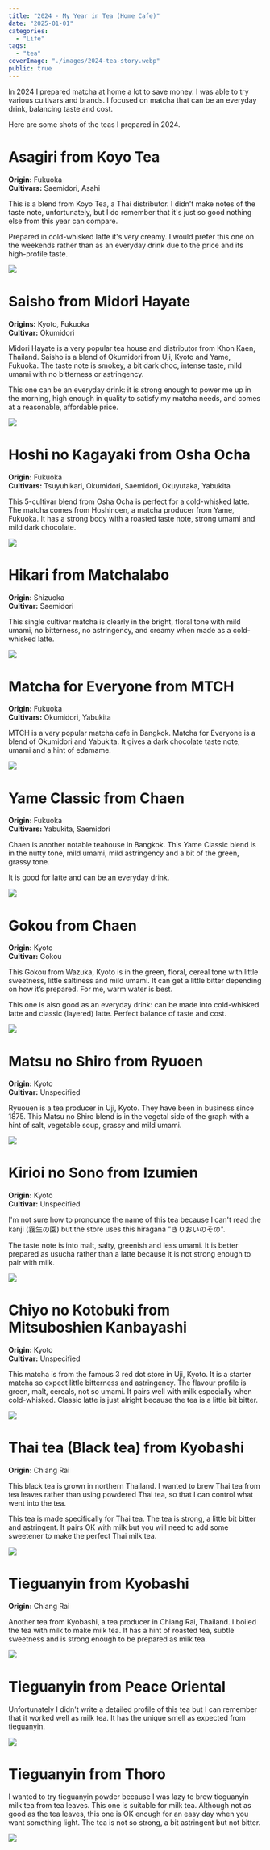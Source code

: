 ```yaml
---
title: "2024 - My Year in Tea (Home Cafe)"
date: "2025-01-01"
categories:
  - "Life"
tags:
  - "tea"
coverImage: "./images/2024-tea-story.webp"
public: true
---
```


In 2024 I prepared matcha at home a lot to save money.
I was able to try various cultivars and brands.
I focused on matcha that can be an everyday drink,
balancing taste and cost.

Here are some shots of the teas I prepared in 2024.

# Asagiri from Koyo Tea

**Origin:** Fukuoka<br/>
**Cultivars:** Saemidori, Asahi

This is a blend from Koyo Tea, a Thai distributor.
I didn't make notes of the taste note, unfortunately,
but I do remember that it's just so good nothing else from this year
can compare.

Prepared in cold-whisked latte it's very creamy.
I would prefer this one on the weekends rather than as an everyday
drink due to the price and its high-profile taste.

![](./images/2024-01-01.webp)

# Saisho from Midori Hayate

**Origins:** Kyoto, Fukuoka<br/>
**Cultivar:** Okumidori

Midori Hayate is a very popular tea house and distributor from
Khon Kaen, Thailand.
Saisho is a blend of Okumidori from Uji, Kyoto and Yame, Fukuoka.
The taste note is smokey, a bit dark choc, intense taste, mild umami
with no bitterness or astringency.

This one can be an everyday drink:
it is strong enough to power me up in the morning,
high enough in quality to satisfy my matcha needs,
and comes at a reasonable, affordable price.

![](./images/2024-01-04.webp)

# Hoshi no Kagayaki from Osha Ocha

**Origin:** Fukuoka<br/>
**Cultivars:** Tsuyuhikari, Okumidori, Saemidori, Okuyutaka, Yabukita

This 5-cultivar blend from Osha Ocha is perfect for
a cold-whisked latte.
The matcha comes from Hoshinoen, a matcha producer from Yame, Fukuoka.
It has a strong body with a roasted taste note, strong umami
and mild dark chocolate.

![](./images/2024-03-26.webp)

# Hikari from Matchalabo

**Origin:** Shizuoka<br/>
**Cultivar:** Saemidori

This single cultivar matcha is clearly in the bright, floral tone with
mild umami, no bitterness, no astringency, and creamy when made as
a cold-whisked latte.

![](./images/2024-03-28.webp)

# Matcha for Everyone from MTCH

**Origin:** Fukuoka<br/>
**Cultivars:** Okumidori, Yabukita

MTCH is a very popular matcha cafe in Bangkok.
Matcha for Everyone is a blend of Okumidori and Yabukita.
It gives a dark chocolate taste note, umami and a hint of edamame.

![](./images/2024-06-10.webp)

# Yame Classic from Chaen

**Origin:** Fukuoka<br/>
**Cultivars:** Yabukita, Saemidori

Chaen is another notable teahouse in Bangkok.
This Yame Classic blend is in the nutty tone, mild umami,
mild astringency and a bit of the green, grassy tone.

It is good for latte and can be an everyday drink.

![](./images/2024-11-26.webp)

# Gokou from Chaen

**Origin:** Kyoto<br/>
**Cultivar:** Gokou

This Gokou from Wazuka, Kyoto is in the green, floral,
cereal tone with little sweetness, little saltiness and mild umami.
It can get a little bitter depending on how it’s prepared.
For me, warm water is best.

This one is also good as an everyday drink:
can be made into cold-whisked latte and classic (layered) latte.
Perfect balance of taste and cost.

![](./images/2024-12-04.webp)

# Matsu no Shiro from Ryuoen

**Origin:** Kyoto<br/>
**Cultivar:** Unspecified

Ryuouen is a tea producer in Uji, Kyoto.
They have been in business since 1875.
This Matsu no Shiro blend is in the vegetal side of the graph
with a hint of salt, vegetable soup, grassy and mild umami.

![](./images/2024-12-31.webp)

# Kirioi no Sono from Izumien

**Origin:** Kyoto<br/>
**Cultivar:** Unspecified

I'm not sure how to pronounce the name of this tea because
I can't read the kanji (霧生の園) but the store uses this hiragana
"きりおいのその".

The taste note is into malt, salty, greenish and less umami.
It is better prepared as usucha rather than a latte because
it is not strong enough to pair with milk.

![](./images/2024-08-19.webp)

# Chiyo no Kotobuki from Mitsuboshien Kanbayashi

**Origin:** Kyoto<br/>
**Cultivar:** Unspecified

This matcha is from the famous 3 red dot store in Uji, Kyoto.
It is a starter matcha so expect little bitterness and astringency.
The flavour profile is green, malt, cereals, not so umami.
It pairs well with milk especially when cold-whisked.
Classic latte is just alright because the tea is a little bit bitter.

![](./images/2024-12-27.webp)

# Thai tea (Black tea) from Kyobashi

**Origin:** Chiang Rai

This black tea is grown in northern Thailand.
I wanted to brew Thai tea from tea leaves rather than using
powdered Thai tea, so that I can control what went into the tea.

This tea is made specifically for Thai tea.
The tea is strong, a little bit bitter and astringent.
It pairs OK with milk but you will need to add some sweetener
to make the perfect Thai milk tea.

![](./images/2024-02-06.webp)

# Tieguanyin from Kyobashi

**Origin:** Chiang Rai

Another tea from Kyobashi, a tea producer in Chiang Rai, Thailand.
I boiled the tea with milk to make milk tea.
It has a hint of roasted tea, subtle sweetness and is strong enough
to be prepared as milk tea.

![](./images/2024-01-05.webp)

# Tieguanyin from Peace Oriental

Unfortunately I didn't write a detailed profile of this tea
but I can remember that it worked well as milk tea.
It has the unique smell as expected from tieguanyin.

![](./images/2024-03-22.webp)

# Tieguanyin from Thoro

I wanted to try tieguanyin powder because I was lazy to brew
tieguanyin milk tea from tea leaves.
This one is suitable for milk tea.
Although not as good as the tea leaves, this one is OK enough
for an easy day when you want something light.
The tea is not so strong, a bit astringent but not bitter.

![](./images/2024-09-12.webp)

